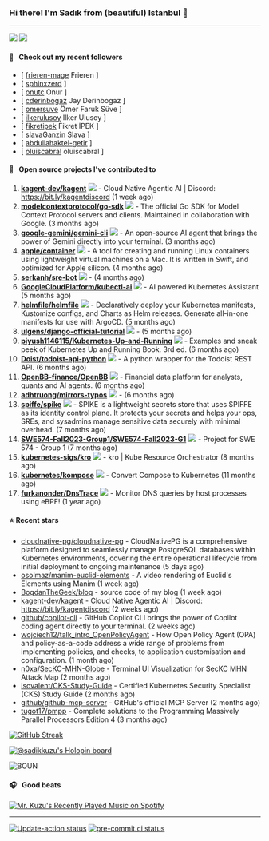 ### Hi there! I'm Sadık from (beautiful) Istanbul 👋

---

[![](https://img.shields.io/stackexchange/stackoverflow/r/7030591?style=plastic)](https://stackoverflow.com/users/7030591/sadik-kuzu)
[![](https://img.shields.io/twitter/follow/sadikkuzu_mba?style=social)](https://twitter.com/sadikkuzu_mba)


#### 🔭 &nbsp; Check out my recent followers

- [ [frieren-mage](https://github.com/frieren-mage) Frieren ]
- [ [sphinxzerd](https://github.com/sphinxzerd)  ]
- [ [onutc](https://github.com/onutc) Onur ]
- [ [cderinbogaz](https://github.com/cderinbogaz) Jay Derinbogaz ]
- [ [omersuve](https://github.com/omersuve) Ömer Faruk Süve ]
- [ [ilkerulusoy](https://github.com/ilkerulusoy) Ilker Ulusoy ]
- [ [fikretipek](https://github.com/fikretipek) Fikret İPEK ]
- [ [slavaGanzin](https://github.com/slavaGanzin) Slava ]
- [ [abdullahaktel-getir](https://github.com/abdullahaktel-getir)  ]
- [ [oluiscabral](https://github.com/oluiscabral) oluiscabral ]

#### 🚀 &nbsp; Open source projects I've contributed to
1. [**kagent-dev/kagent**](https://github.com/kagent-dev/kagent/commits?author=sadikkuzu) [![](https://img.shields.io/github/stars/kagent-dev/kagent?style=social)](https://github.com/kagent-dev/kagent/stargazers) - Cloud Native Agentic AI | Discord: https://bit.ly/kagentdiscord (1 week ago)
1. [**modelcontextprotocol/go-sdk**](https://github.com/modelcontextprotocol/go-sdk/commits?author=sadikkuzu) [![](https://img.shields.io/github/stars/modelcontextprotocol/go-sdk?style=social)](https://github.com/modelcontextprotocol/go-sdk/stargazers) - The official Go SDK for Model Context Protocol servers and clients. Maintained in collaboration with Google. (3 months ago)
1. [**google-gemini/gemini-cli**](https://github.com/google-gemini/gemini-cli/commits?author=sadikkuzu) [![](https://img.shields.io/github/stars/google-gemini/gemini-cli?style=social)](https://github.com/google-gemini/gemini-cli/stargazers) - An open-source AI agent that brings the power of Gemini directly into your terminal. (3 months ago)
1. [**apple/container**](https://github.com/apple/container/commits?author=sadikkuzu) [![](https://img.shields.io/github/stars/apple/container?style=social)](https://github.com/apple/container/stargazers) - A tool for creating and running Linux containers using lightweight virtual machines on a Mac. It is written in Swift, and optimized for Apple silicon.  (4 months ago)
1. [**serkanh/sre-bot**](https://github.com/serkanh/sre-bot/commits?author=sadikkuzu) [![](https://img.shields.io/github/stars/serkanh/sre-bot?style=social)](https://github.com/serkanh/sre-bot/stargazers) -  (4 months ago)
1. [**GoogleCloudPlatform/kubectl-ai**](https://github.com/GoogleCloudPlatform/kubectl-ai/commits?author=sadikkuzu) [![](https://img.shields.io/github/stars/GoogleCloudPlatform/kubectl-ai?style=social)](https://github.com/GoogleCloudPlatform/kubectl-ai/stargazers) - AI powered Kubernetes Assistant (5 months ago)
1. [**helmfile/helmfile**](https://github.com/helmfile/helmfile/commits?author=sadikkuzu) [![](https://img.shields.io/github/stars/helmfile/helmfile?style=social)](https://github.com/helmfile/helmfile/stargazers) - Declaratively deploy your Kubernetes manifests, Kustomize configs, and Charts as Helm releases. Generate all-in-one manifests for use with ArgoCD. (5 months ago)
1. [**ulgens/django-official-tutorial**](https://github.com/ulgens/django-official-tutorial/commits?author=sadikkuzu) [![](https://img.shields.io/github/stars/ulgens/django-official-tutorial?style=social)](https://github.com/ulgens/django-official-tutorial/stargazers) -  (5 months ago)
1. [**piyush1146115/Kubernetes-Up-and-Running**](https://github.com/piyush1146115/Kubernetes-Up-and-Running/commits?author=sadikkuzu) [![](https://img.shields.io/github/stars/piyush1146115/Kubernetes-Up-and-Running?style=social)](https://github.com/piyush1146115/Kubernetes-Up-and-Running/stargazers) - Examples and sneak peek of Kubernetes Up and Running Book. 3rd ed. (6 months ago)
1. [**Doist/todoist-api-python**](https://github.com/Doist/todoist-api-python/commits?author=sadikkuzu) [![](https://img.shields.io/github/stars/Doist/todoist-api-python?style=social)](https://github.com/Doist/todoist-api-python/stargazers) - A python wrapper for the Todoist REST API. (6 months ago)
1. [**OpenBB-finance/OpenBB**](https://github.com/OpenBB-finance/OpenBB/commits?author=sadikkuzu) [![](https://img.shields.io/github/stars/OpenBB-finance/OpenBB?style=social)](https://github.com/OpenBB-finance/OpenBB/stargazers) - Financial data platform for analysts, quants and AI agents. (6 months ago)
1. [**adhtruong/mirrors-typos**](https://github.com/adhtruong/mirrors-typos/commits?author=sadikkuzu) [![](https://img.shields.io/github/stars/adhtruong/mirrors-typos?style=social)](https://github.com/adhtruong/mirrors-typos/stargazers) -  (6 months ago)
1. [**spiffe/spike**](https://github.com/spiffe/spike/commits?author=sadikkuzu) [![](https://img.shields.io/github/stars/spiffe/spike?style=social)](https://github.com/spiffe/spike/stargazers) - SPIKE is a lightweight secrets store that uses SPIFFE as its identity control plane. It protects your secrets and helps your ops, SREs, and sysadmins manage sensitive data securely with minimal overhead. (7 months ago)
1. [**SWE574-Fall2023-Group1/SWE574-Fall2023-G1**](https://github.com/SWE574-Fall2023-Group1/SWE574-Fall2023-G1/commits?author=sadikkuzu) [![](https://img.shields.io/github/stars/SWE574-Fall2023-Group1/SWE574-Fall2023-G1?style=social)](https://github.com/SWE574-Fall2023-Group1/SWE574-Fall2023-G1/stargazers) - Project for SWE 574 - Group 1 (7 months ago)
1. [**kubernetes-sigs/kro**](https://github.com/kubernetes-sigs/kro/commits?author=sadikkuzu) [![](https://img.shields.io/github/stars/kubernetes-sigs/kro?style=social)](https://github.com/kubernetes-sigs/kro/stargazers) - kro | Kube Resource Orchestrator (8 months ago)
1. [**kubernetes/kompose**](https://github.com/kubernetes/kompose/commits?author=sadikkuzu) [![](https://img.shields.io/github/stars/kubernetes/kompose?style=social)](https://github.com/kubernetes/kompose/stargazers) - Convert Compose to Kubernetes (11 months ago)
1. [**furkanonder/DnsTrace**](https://github.com/furkanonder/DnsTrace/commits?author=sadikkuzu) [![](https://img.shields.io/github/stars/furkanonder/DnsTrace?style=social)](https://github.com/furkanonder/DnsTrace/stargazers) - Monitor DNS queries by host processes using eBPF! (1 year ago)


#### ⭐ Recent stars

- [cloudnative-pg/cloudnative-pg](https://github.com/cloudnative-pg/cloudnative-pg) - CloudNativePG is a comprehensive platform designed to seamlessly manage PostgreSQL databases within Kubernetes environments, covering the entire operational lifecycle from initial deployment to ongoing maintenance (5 days ago)
- [osolmaz/manim-euclid-elements](https://github.com/osolmaz/manim-euclid-elements) - A video rendering of Euclid&#39;s Elements using Manim (1 week ago)
- [BogdanTheGeek/blog](https://github.com/BogdanTheGeek/blog) - source code of my blog (1 week ago)
- [kagent-dev/kagent](https://github.com/kagent-dev/kagent) - Cloud Native Agentic AI | Discord: https://bit.ly/kagentdiscord (2 weeks ago)
- [github/copilot-cli](https://github.com/github/copilot-cli) - GitHub Copilot CLI brings the power of Copilot coding agent directly to your terminal.  (2 weeks ago)
- [wojciech12/talk_intro_OpenPolicyAgent](https://github.com/wojciech12/talk_intro_OpenPolicyAgent) - How Open Policy Agent (OPA) and policy-as-a-code address a wide range of problems from implementing policies, and checks, to application customisation and configuration.  (1 month ago)
- [n0xa/SecKC-MHN-Globe](https://github.com/n0xa/SecKC-MHN-Globe) - Terminal UI Visualization for SecKC MHN Attack Map (2 months ago)
- [isovalent/CKS-Study-Guide](https://github.com/isovalent/CKS-Study-Guide) - Certified Kubernetes Security Specialist (CKS) Study Guide (2 months ago)
- [github/github-mcp-server](https://github.com/github/github-mcp-server) - GitHub&#39;s official MCP Server (2 months ago)
- [tugot17/pmpp](https://github.com/tugot17/pmpp) - Complete solutions to the Programming Massively Parallel Processors Edition 4 (3 months ago)

[![GitHub Streak](https://streak-stats.demolab.com?user=sadikkuzu&theme=github-dark&hide_border=true&date_format=M%20j%5B%2C%20Y%5D)](https://git.io/streak-stats)

[![@sadikkuzu's Holopin board](https://holopin.io/api/user/board?user=sadikkuzu)](https://holopin.io/@sadikkuzu)

![BOUN](https://github.com/sadikkuzu/sadikkuzu/assets/23168063/c4686502-9896-4af6-86d3-229dac1baa32)

#### 🎧 &nbsp; Good beats

[![Mr. Kuzu's Recently Played Music on Spotify](https://spotify-recently-played-readme.vercel.app/api?user=5cfgfpgmik69ly41rspaiod2a&count=3&unique=1)](https://open.spotify.com/user/5cfgfpgmik69ly41rspaiod2a)

---

[![Update-action status](https://github.com/sadikkuzu/sadikkuzu/actions/workflows/sadikkuzu.yml/badge.svg)](https://github.com/sadikkuzu/sadikkuzu/actions/workflows/sadikkuzu.yml)
[![pre-commit.ci status](https://results.pre-commit.ci/badge/github/sadikkuzu/sadikkuzu/master.svg)](https://results.pre-commit.ci/latest/github/sadikkuzu/sadikkuzu/master)
